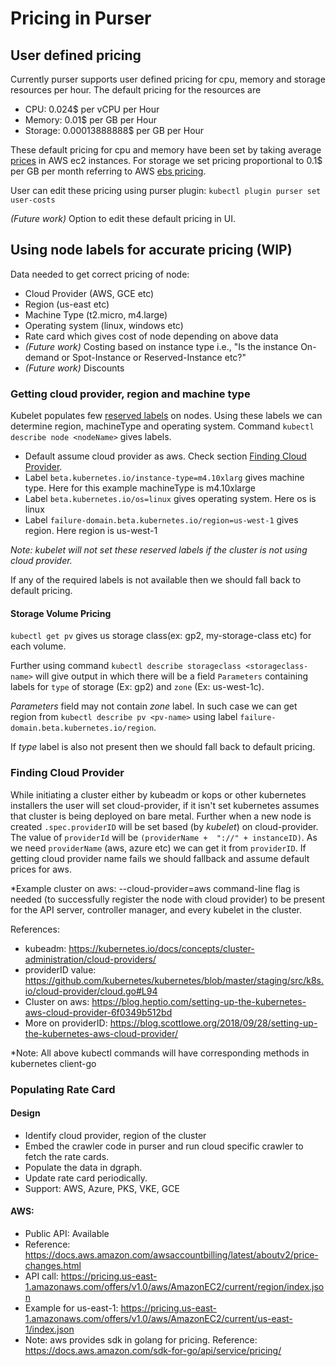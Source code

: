 # Pricing in Purser

## User defined pricing
Currently purser supports user defined pricing for cpu, memory and storage resources per hour. The default pricing for the resources are

* CPU: 0.024$  per vCPU per Hour
* Memory:  0.01$ per GB per Hour
* Storage:  0.00013888888$ per GB per Hour

These default pricing for cpu and memory have been set by taking average [prices](https://aws.amazon.com/ec2/pricing/on-demand/) in AWS ec2 instances.
For storage we set pricing proportional to 0.1$ per GB per month referring to AWS [ebs pricing](https://aws.amazon.com/ebs/pricing/).

User can edit these pricing using purser plugin: `kubectl plugin purser set user-costs`

_(Future work)_ Option to edit these default pricing in UI.

## Using node labels for accurate pricing (WIP)
Data needed to get correct pricing of node:

* Cloud Provider (AWS, GCE etc)
* Region (us-east etc)
* Machine Type (t2.micro, m4.large)
* Operating system (linux, windows etc)
* Rate card which gives cost of node depending on above data
* _(Future work)_ Costing based on instance type i.e., "Is the instance On-demand or Spot-Instance or Reserved-Instance etc?"
* _(Future work)_ Discounts

### Getting cloud provider, region and machine type
Kubelet populates few [reserved labels](https://kubernetes.io/docs/reference/kubernetes-api/labels-annotations-taints/#beta-kubernetes-io-instance-type) on nodes. Using these labels we can determine region, machineType and operating system.
Command `kubectl describe node <nodeName>` gives labels.

* Default assume cloud provider as aws. Check section [Finding Cloud Provider](#finding-cloud-provider).
* Label `beta.kubernetes.io/instance-type=m4.10xlarg` gives machine type. Here for this example machineType is m4.10xlarge
* Label `beta.kubernetes.io/os=linux` gives operating system. Here os is linux
* Label `failure-domain.beta.kubernetes.io/region=us-west-1` gives region. Here region is us-west-1

_Note: kubelet will not set these reserved labels if the cluster is not using cloud provider._

If any of the required labels is not available then we should fall back to default pricing.



#### Storage Volume Pricing

`kubectl get pv` gives us storage class(ex: gp2, my-storage-class etc) for each volume.

Further using command `kubectl describe storageclass <storageclass-name>` will give output in which there will be a field `Parameters`
 containing labels for `type` of storage (Ex: gp2) and `zone` (Ex: us-west-1c).

_Parameters_ field may not contain _zone_ label. In such case we can get region from `kubectl describe pv <pv-name>` using label `failure-domain.beta.kubernetes.io/region`.

If _type_ label is also not present then we should fall back to default pricing.



### Finding Cloud Provider
While initiating a cluster either by kubeadm or kops or other kubernetes installers the user will set cloud-provider, if it isn't set kubernetes assumes that cluster is being deployed on bare metal. 
Further when a new node is created `.spec.providerID` will be set based (by _kubelet_) on cloud-provider.
The value of `providerId` will be `(providerName +  "://" + instanceID)`. As we need `providerName` (aws, azure etc) we can get it from `providerID`.
If getting cloud provider name fails we should fallback and assume default prices for aws.

*Example cluster on aws: --cloud-provider=aws command-line flag is needed (to successfully register the node with cloud provider) to be present for the API server, controller manager, and every kubelet in the cluster.

References:

* kubeadm: https://kubernetes.io/docs/concepts/cluster-administration/cloud-providers/
* providerID value: https://github.com/kubernetes/kubernetes/blob/master/staging/src/k8s.io/cloud-provider/cloud.go#L94
* Cluster on aws: https://blog.heptio.com/setting-up-the-kubernetes-aws-cloud-provider-6f0349b512bd
* More on providerID: https://blog.scottlowe.org/2018/09/28/setting-up-the-kubernetes-aws-cloud-provider/


*Note: All above kubectl commands will have corresponding methods in kubernetes client-go



### Populating Rate Card
#### Design

* Identify cloud provider, region of the cluster
* Embed the crawler code in purser and run cloud specific crawler to fetch the rate cards.
* Populate the data in dgraph.
* Update rate card periodically.
* Support: AWS, Azure, PKS, VKE, GCE

#### AWS:

* Public API: Available
* Reference: https://docs.aws.amazon.com/awsaccountbilling/latest/aboutv2/price-changes.html
* API call: https://pricing.us-east-1.amazonaws.com/offers/v1.0/aws/AmazonEC2/current/region/index.json
* Example for us-east-1: https://pricing.us-east-1.amazonaws.com/offers/v1.0/aws/AmazonEC2/current/us-east-1/index.json
* Note: aws provides sdk in golang for pricing. Reference: https://docs.aws.amazon.com/sdk-for-go/api/service/pricing/